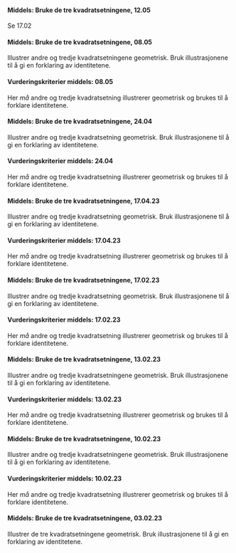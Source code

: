 #### Middels: Bruke de tre kvadratsetningene,  12.05

Se 17.02

#### Middels: Bruke de tre kvadratsetningene,  08.05

Illustrer andre og tredje kvadratsetningene geometrisk. Bruk illustrasjonene til å gi en forklaring av identitetene.

#### Vurderingskriterier middels:  08.05

Her *må* andre og tredje kvadratsetning illustrerer geometrisk og brukes til å forklare identitetene.

#### Middels: Bruke de tre kvadratsetningene,  24.04

Illustrer andre og tredje kvadratsetning geometrisk. Bruk illustrasjonene til å gi en forklaring av identitetene.

#### Vurderingskriterier middels:  24.04

Her *må* andre og tredje kvadratsetning illustrerer geometrisk og brukes til å forklare identitetene.

#### Middels: Bruke de tre kvadratsetningene,  17.04.23

Illustrer andre og tredje kvadratsetning geometrisk. Bruk illustrasjonene til å gi en forklaring av identitetene.

#### Vurderingskriterier middels:  17.04.23

Her *må* andre og tredje kvadratsetning illustrerer geometrisk og brukes til å forklare identitetene.

#### Middels: Bruke de tre kvadratsetningene,  17.02.23

Illustrer andre og tredje kvadratsetning geometrisk. Bruk illustrasjonene til å gi en forklaring av identitetene.

#### Vurderingskriterier middels:  17.02.23

Her *må* andre og tredje kvadratsetning illustrerer geometrisk og brukes til å forklare identitetene.

#### Middels: Bruke de tre kvadratsetningene,  13.02.23

Illustrer andre og tredje kvadratsetningene geometrisk. Bruk illustrasjonene til å gi en forklaring av identitetene.

#### Vurderingskriterier middels:  13.02.23

Her *må* andre og tredje kvadratsetning illustrerer geometrisk og brukes til å forklare identitetene.

#### Middels: Bruke de tre kvadratsetningene,  10.02.23

Illustrer andre og tredje kvadratsetningene geometrisk. Bruk illustrasjonene til å gi en forklaring av identitetene.

#### Vurderingskriterier middels:  10.02.23

Her *må* andre og tredje kvadratsetning illustrerer geometrisk og brukes til å forklare identitetene.

#### Middels: Bruke de tre kvadratsetningene,  03.02.23

Illustrer de tre kvadratsetningene geometrisk. Bruk illustrasjonene til å gi en forklaring av identitetene.

